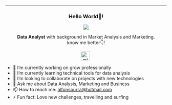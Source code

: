   ---

<p align="center" width="300">
   <h3 align="center">Hello World👋!</h3>
</p>

<p align="center">
  <a href="https://github.com/DenverCoder1/readme-typing-svg"><img src="https://readme-typing-svg.herokuapp.com?font=Time+New+Roman&color=cyan&size=25&center=true&vCenter=true&width=600&height=100&lines=I'm+Alfonso+Urra...😃...;++;Love+MARKETING+and+DATA,;I'm+now+a+Data+Scientist+Freelance,;<3"></a>
</p>

<p align="center"> <strong>Data Analyst</strong> with background in Market Analysis and Marketing.<br /> know me better👇!</p>
<p align="center">
   <a href="[https://www.linkedin.com/in/oriana-ampuero/](https://www.linkedin.com/in/alfonso-urra-36131090/)" target="blank" style='margin-right:4px'>
    <img align="center" src="https://cdn.jsdelivr.net/npm/simple-icons@3.0.1/icons/linkedin.svg" alt="midudev" height="28px" width="28px" />
  </a>
</p>


- 🔭 I’m currently working on grow professionally
- 🌱 I’m currently learning technical tools for data analysis
- 👯 I’m looking to collaborate on projects with new technologies
- 💬 Ask me about Data Analysis, Marketing and Business
- 📫 How to reach me: alfonsourra@hotmail.com
- ⚡ Fun fact: Love new challenges, travelling and surfing
